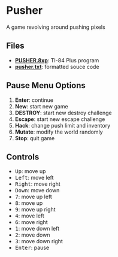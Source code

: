 # Pusher

A game revolving around pushing pixels

## Files

- [**PUSHER.8xp**](PUSHER.8xp): TI-84 Plus program
- [**pusher.txt**](pusher.txt): formatted souce code

## Pause Menu Options

1. **Enter**: continue
2. **New**: start new game
3. **DESTROY**: start new destroy challenge
4. **Escape**: start new escape challenge
5. **Hack**: change push limit and inventory
6. **Mutate**: modify the world randomly
7. **Stop**: quit game

## Controls

- <kbd>Up</kbd>: move up
- <kbd>Left</kbd>: move left
- <kbd>Right</kbd>: move right
- <kbd>Down</kbd>: move down
- <kbd>7</kbd>: move up left
- <kbd>8</kbd>: move up
- <kbd>9</kbd>: move up right
- <kbd>4</kbd>: move left
- <kbd>6</kbd>: move right
- <kbd>1</kbd>: move down left
- <kbd>2</kbd>: move down
- <kbd>3</kbd>: move down right
- <kbd>Enter</kbd>: pause